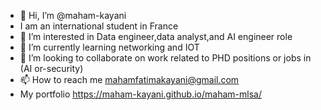 - 👋 Hi, I’m @maham-kayani
- I am an international student in France
- 👀 I’m interested in Data engineer,data analyst,and AI engineer role
- 🌱 I’m currently learning networking and IOT
- 💞️ I’m looking to collaborate on work related to PHD positions or jobs in (AI or-security)
- 📫 How to reach me mahamfatimakayani@gmail.com
- My portfolio https://maham-kayani.github.io/maham-mlsa/

<!---
maham-kayani/maham-kayani is a ✨ special ✨ repository because its `README.md` (this file) appears on your GitHub profile.
You can click the Preview link to take a look at your changes.
--->
